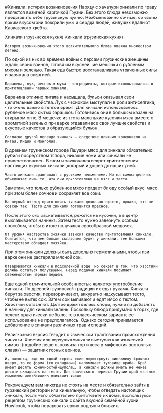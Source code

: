 #Хинкали: история возникновения
	Наряду с хачапури хинкали по праву являются визитной карточкой Грузии. 
Без этого блюда невозможно представить себе грузинскую кухню. Необыкновенно сочные, со своим ярким вкусом они покорили умы и сердца людей, живущих вдали от Кавказского хребта.

Хинкали (грузинская кухня)
Хинкали (грузинская кухня)

	История возникновения этого восхитительного блюда овеяна множеством легенд. 
По одной из них во времена войны с персами грузинские женщины ждали своих воинов, готовя им вкуснейшие мешочки с рубленым мясом и зеленью. 
Такая еда быстро восстанавливала утраченные силы и заряжала энергией.

	Баранина, лук, чеснок и мука — ингредиенты, которые использовались в приготовлении первых хинкали. 
Баранина отлично питала и насыщала, бульон оказывал свои целительные свойства. Лук с чесноком выступали в роли антисептика, что очень важно в теплое время. 
Для хинкали использовалось рубленое мясо сытых барашков. Готовились они в большом казане на открытом огне. 
В мешочке из теста маленькие кусочки мяса вместе с ароматной зеленью при варке отдавали все свои лучшие свойства и вкусовые качества в образующийся бульон.

	Согласно другой легенде хинкали — следствие влияния кочевников из Китая, Индии и Монголии. 
В древнем грузинском городе Пшуари мясо для хинкали обязательно рубили посредством топора, никакие ножи или кинжалы не приветствовались. 
В этом и заключался секрет приготовления настоящих вкусных хинкали ,который и дошел до наших дней.

	Часто хинкали сравнивают с русскими пельменями. Но на самом деле их объединяет лишь то, что они приготовлены из мяса и теста. 
Заметим, что только рубленное мясо придает блюду особый вкус, мясо при этом более сочное и сохраняет все соки.

	На первый взгляд приготовить хинкали довольно просто, однако, это не совсем так. Тесто для хинкали готовится пресное. 
После этого оно раскатывается, режется на кусочки, а в центр выкладывается начинка. Затем тесто нужно завернуть особым способом, чтобы в итоге получился своеобразный мешочек.

	От уровня мастерства хозяйки зависит качество приготовления хинкали. Считается, что чем больше складочек будет у хинкали, тем большим мастерством обладает хозяйка. 
При этом хинкали должны быть довольно герметичными, чтобы при варке они не растеряли мясной сок.

	Отвариваются хинкали в подсоленной воде, но секрет в том, что хвостики должны остаться полусырыми. Перед подачей хинкали посыпают свежемолотым черным перцем. 
Еще одной отличительной особенностью является употребление хинкали. По древней грузинской традиции их едят руками. 
Хинкали берут за хвостик, переворачивают, аккуратно надкусывают тесто, чтобы не вытек сок. Затем сок выпивают и едят мясо с тестом. Хвостики оставляют. 
Долгое время велись споры, нужно ли добавлять в начинку для хинкали зелень. Поскольку блюдо придумано в горах, где зелени практически не было, то в классическом варианте ее использование не предполагалось. 
Однако сегодня принимается добавление в хинкали различных трав и специй.

Религиозная версия твердит о языческом трактовании происхождения хинкали. Хвостик или верхушка хинкали выступал как языческий символ (подобие лешего, хозяина гор и леса в мифологии восточных славян) — защитник горных воинов.

	И, наконец, еще по одной версии если перевернуть хинкалину брюшком вверх, то ее форма (со складками) напоминает туловище краба. Краб имеет десять конечностей-щуполец, а хинкали должны иметь не менее десяти складочек на тесте. Для языческого периода Грузии краб являлся символом неизбежного движения жизни.
Рекомендуем вам никогда не стоять на месте и обязательно зайти в гурзинский ресторан или хинкальную, чтобы отведать настоящих хинкали, после чего обязательно приготовьте их дома, воспользуясь рецептом грузинских хинкали с сайта вкусной семейной кухни HowIcook, чтобы порадовать своих родных и близких.